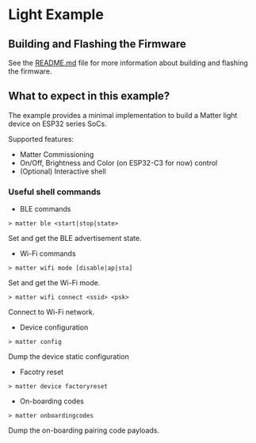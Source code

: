 # Light Example

## Building and Flashing the Firmware

See the [README.md](../../README.md) file for more information about building and flashing the firmware.


## What to expect in this example?

The example provides a minimal implementation to build a Matter light device on ESP32 series SoCs.

Supported features:
 - Matter Commissioning
 - On/Off, Brightness and Color (on ESP32-C3 for now) control
 - (Optional) Interactive shell

### Useful shell commands

- BLE commands

```
> matter ble <start|stop|state>
```

Set and get the BLE advertisement state.

- Wi-Fi commands

```
> matter wifi mode [disable|ap|sta]
```

Set and get the Wi-Fi mode.

```
> matter wifi connect <ssid> <psk>
```

Connect to Wi-Fi network.

- Device configuration

```
> matter config
```

Dump the device static configuration


- Facotry reset

```
> matter device factoryreset
```

- On-boarding codes

```
> matter onboardingcodes
```

Dump the on-boarding pairing code payloads.
